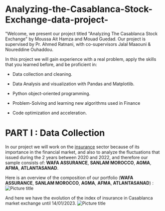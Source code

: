 # Analyzing-the-Casablanca-Stock-Exchange-data-project-


"Welcome,  we present our project titled "Analyzing The Casablanca Stock Exchange" 
by Moussa Ait Hamza and Mouad Guedad. Our project is supervised by Pr. Ahmed Ratnani, 
with co-supervisors Jalal Maaouni & Noureddine Ouhaddou. 


In this project we will gain experience with a real problem, apply the skills that you learned before, and be
proficient in:

- Data collection and cleaning.


- Data Analysis and visualization with Pandas and Matplotlib.


- Python object-oriented programming.


- Problem-Solving and learning new algorithms used in Finance


- Code optimization and acceleration.

# PART I : Data Collection 

In our project we will work on the [insurance](https://www.casablanca-bourse.com/bourseweb/indice-composition.aspx?codeIndice=ASSUR&Cat=22&IdLink=304) 
 sector because of its importance in the financial market,
and also to analyze the fluctuations that issued during the 2 years between 2020 and 2022, 
and therefore our sample consists of: **WAFA ASSURANCE**, **SANLAM MOROCCO**,  **AGMA**,  **AFMA**,  **ATLANTASANAD**. 

Here is an overview of the composition of our portfolio (**WAFA ASSURANCE**, **SANLAM MOROCCO**,  **AGMA**,  **AFMA**,  **ATLANTASANAD**) :
![Picture title](images/image-20230114-182719.png)

And here we have the evolution of the index of insurance in Casablanca market exchange until 14/01/2023.
![Picture title](images/image-20230114-183223.png)

